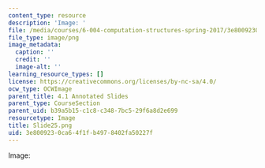 ```yaml
---
content_type: resource
description: 'Image: '
file: /media/courses/6-004-computation-structures-spring-2017/3e8009230ca64f1fb4978402fa50227f_Slide25.png
file_type: image/png
image_metadata:
  caption: ''
  credit: ''
  image-alt: ''
learning_resource_types: []
license: https://creativecommons.org/licenses/by-nc-sa/4.0/
ocw_type: OCWImage
parent_title: 4.1 Annotated Slides
parent_type: CourseSection
parent_uid: b39a5b15-c1c8-c348-7bc5-29f6a8d2e699
resourcetype: Image
title: Slide25.png
uid: 3e800923-0ca6-4f1f-b497-8402fa50227f
---
```

Image: 